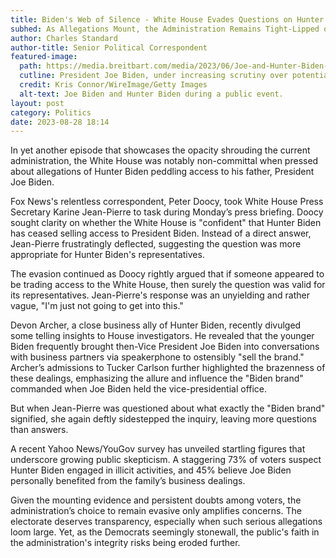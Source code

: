 ```yaml
---
title: Biden's Web of Silence - White House Evades Questions on Hunter’s Suspected Peddling
subhed: As Allegations Mount, the Administration Remains Tight-Lipped on Potential Access-for-Sale Accusations
author: Charles Standard
author-title: Senior Political Correspondent
featured-image: 
  path: https://media.breitbart.com/media/2023/06/Joe-and-Hunter-Biden-2-640x480.jpg
  cutline: President Joe Biden, under increasing scrutiny over potential family entanglements.
  credit: Kris Connor/WireImage/Getty Images
  alt-text: Joe Biden and Hunter Biden during a public event.
layout: post
category: Politics
date: 2023-08-28 18:14
---
```


In yet another episode that showcases the opacity shrouding the current administration, the White House was notably non-committal when pressed about allegations of Hunter Biden peddling access to his father, President Joe Biden.

Fox News's relentless correspondent, Peter Doocy, took White House Press Secretary Karine Jean-Pierre to task during Monday’s press briefing. Doocy sought clarity on whether the White House is "confident" that Hunter Biden has ceased selling access to President Biden. Instead of a direct answer, Jean-Pierre frustratingly deflected, suggesting the question was more appropriate for Hunter Biden's representatives. 

The evasion continued as Doocy rightly argued that if someone appeared to be trading access to the White House, then surely the question was valid for its representatives. Jean-Pierre's response was an unyielding and rather vague, "I'm just not going to get into this."

Devon Archer, a close business ally of Hunter Biden, recently divulged some telling insights to House investigators. He revealed that the younger Biden frequently brought then-Vice President Joe Biden into conversations with business partners via speakerphone to ostensibly "sell the brand." Archer’s admissions to Tucker Carlson further highlighted the brazenness of these dealings, emphasizing the allure and influence the "Biden brand" commanded when Joe Biden held the vice-presidential office.

But when Jean-Pierre was questioned about what exactly the "Biden brand" signified, she again deftly sidestepped the inquiry, leaving more questions than answers.

A recent Yahoo News/YouGov survey has unveiled startling figures that underscore growing public skepticism. A staggering 73% of voters suspect Hunter Biden engaged in illicit activities, and 45% believe Joe Biden personally benefited from the family’s business dealings.

Given the mounting evidence and persistent doubts among voters, the administration’s choice to remain evasive only amplifies concerns. The electorate deserves transparency, especially when such serious allegations loom large. Yet, as the Democrats seemingly stonewall, the public's faith in the administration's integrity risks being eroded further.
